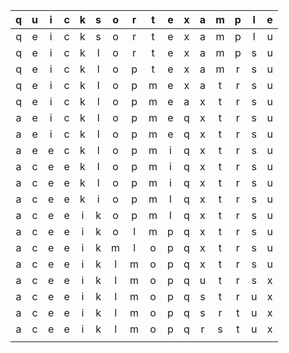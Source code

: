 |q|u|i|c|k|s|o|r|t|e|x|a|m|p|l|e|
|:---:|:---:|:---:|:---:|:---:|:---:|:---:|:---:|:---:|:---:|:---:|:---:|:---:|:---:|:---:|:---:|
|q| e |i|c|k|s|o|r|t|e|x|a|m|p|l| u|
|q|e|i|c|k| l |o|r|t|e|x|a|m|p| s |u|
|q|e|i|c|k|l|o| p |t|e|x|a|m| r |s|u|
|q|e|i|c|k|l|o|p| m |e|x|a| t |r|s|u|
|q|e|i|c|k|l|o|p|m|e| a | x |t|r|s|u|
|a|e|i|c|k|l|o|p|m|e|  q  |x|t|r|s|u|
|  a  |e|i|c|k|l|o|p|m|e|  q  |x|t|r|s|u|
|  a  |e| e |c|k|l|o|p|m| i |  q  |x|t|r|s|u|
|  a  |c|e|  e  |k|l|o|p|m|i|  q  |x|t|r|s|u|
|  a  |  c  |e|  e  |k|l|o|p|m|i|  q  |x|t|r|s|u|
|  a  |  c  |e|  e  |k| i |o|p|m| l |  q  |x|t|r|s|u|
|  a  |  c  |e|  e  |i|  k  |o|p|m|l|  q  |x|t|r|s|u|
|  a  |  c  |e|  e  |i|  k  |o| l |m| p |  q  |x|t|r|s|u|
|  a  |  c  |e|  e  |i|  k  |m|l|  o  |p|  q  |x|t|r|s|u|
|  a  |  c  |e|  e  |i|  k  |l|  m  |  o  |p|  q  |x|t|r|s|u|
|  a  |  c  |e|  e  |i|  k  |l|  m  |  o  |p|  q  |u|t|r|s|  x  |
|  a  |  c  |e|  e  |i|  k  |l|  m  |  o  |p|  q  |s|t|r|  u  |  x  |
|  a  |  c  |e|  e  |i|  k  |l|  m  |  o  |p|  q  |s| r | t |  u  |  x  |
|  a  |  c  |e|  e  |i|  k  |l|  m  |  o  |p|  q  |r|  s  | t |  u  |  x  |
|||||||||||||||||